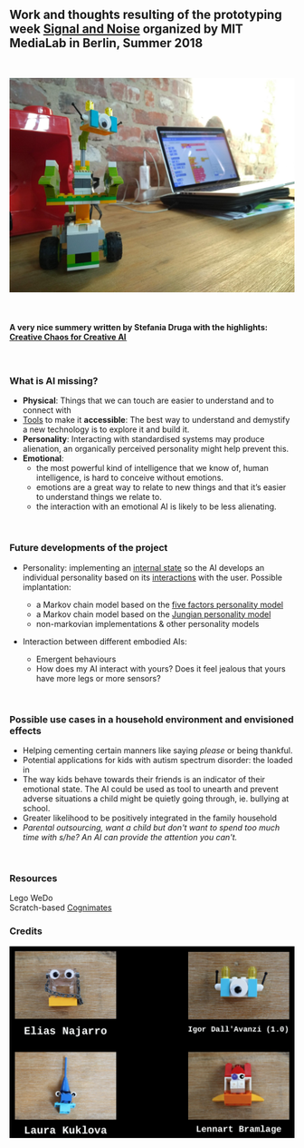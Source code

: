 ## Work and thoughts resulting of the prototyping week [Signal and Noise](https://www.media.mit.edu/events/mlberlin-signalandnoise/) organized by MIT MediaLab in Berlin, Summer 2018    
&nbsp;

<p align="center"> 
<img src="https://github.com/AjarAilerons/Embodied_AI/blob/master/images/igor.jpg" width="600">
</p>

&nbsp;

#### A very nice summery written by Stefania Druga with the highlights: [Creative Chaos for Creative AI ](https://blog.goodaudience.com/creative-chaos-for-creative-ai-mit-media-lab-berlin-737579895ccf)  
  
&nbsp;
  
### What is AI missing?

* **Physical**: Things that we can touch are easier to understand and to connect with
* [Tools](http://cognimates.me) to make it **accessible**: The best way to understand and demystify a new technology is to explore it and build it.
* **Personality**: Interacting with standardised systems may produce alienation, an organically perceived personality might help prevent this. 
* **Emotional**:
  * the most powerful kind of intelligence that we know of, human intelligence, is hard to conceive without emotions. 
  * emotions are a great way to relate to new things and that it’s easier to understand things we relate to.
  * the interaction with an emotional AI is likely to be less alienating.
  
&nbsp;
### Future developments of the project

* Personality: implementing an [internal state](https://en.wikipedia.org/wiki/Finite-state_machine) so the AI develops an individual personality based on its [interactions](https://en.wikipedia.org/wiki/Reinforcement_learning) with the user. Possible implantation: 
  * a Markov chain model based on the [five factors personality model](https://www.hindawi.com/journals/mpe/2013/132735/)
  * a Markov chain model based on the [Jungian personality model](http://ceur-ws.org/Vol-1680/paper7.pdf)
  * non-markovian implementations & other personality models

* Interaction between different embodied AIs:
  * Emergent behaviours
  * How does my AI interact with yours? Does it feel jealous that yours have more legs or more sensors?


&nbsp;
### Possible use cases in a household environment and envisioned effects

* Helping cementing certain manners like saying *please* or being thankful.
* Potential applications for kids with autism spectrum disorder: the loaded in 
* The way kids behave towards their friends is an indicator of their emotional state. The AI could be used as tool to unearth and prevent adverse situations a child might be quietly going through, ie. bullying at school.
* Greater likelihood to be positively integrated in the family household
* *Parental outsourcing, want a child but don't want to spend too much time with s/he? An AI can provide the attention you can't.*

&nbsp;
### Resources

Lego WeDo  
Scratch-based [Cognimates](cognimates.me)  



### Credits


<p align="center"> 
<img src="https://github.com/AjarAilerons/Embodied_AI/blob/master/images/photos.png" width="600">
</p>

&nbsp;


